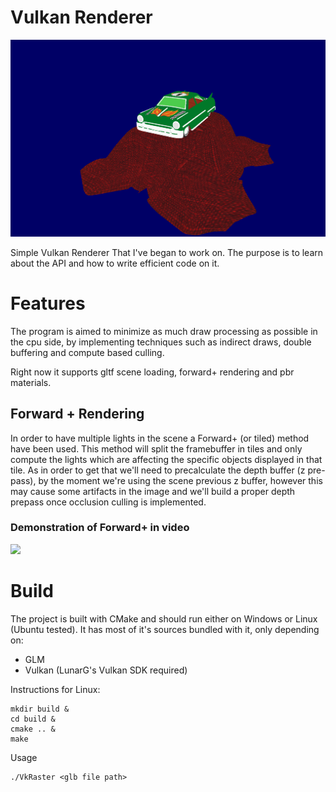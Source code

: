 # Vulkan Renderer

![](images/screenshot.png)

Simple Vulkan Renderer That I've began to work on. The purpose is to learn about the API and how to write efficient code on it.

# Features

The program is aimed to minimize as much draw processing as possible in the cpu side, by implementing techniques such as indirect draws, double buffering and compute based culling.

Right now it supports gltf scene loading, forward+ rendering and pbr materials.

## Forward + Rendering

In order to have multiple lights in the scene a Forward+ (or tiled) method have been used. This method will split the framebuffer in tiles and only compute the lights which are affecting the specific objects displayed in that tile. As in order to get that we'll need to precalculate the depth buffer (z pre-pass), by the moment we're using the scene previous z buffer, however this may cause some artifacts in the image and we'll build a proper depth prepass once occlusion culling is implemented.

### Demonstration of Forward+ in video
[![](images/thumbnail.png)](https://www.youtube.com/watch?v=RQ28iZkKedY)

# Build

The project is built with CMake and should run either on Windows or Linux (Ubuntu tested).
It has most of it's sources bundled with it, only depending on:
- GLM
- Vulkan (LunarG's Vulkan SDK required)

Instructions for Linux:

```
mkdir build &
cd build &
cmake .. &
make
```

Usage

```
./VkRaster <glb file path>
```